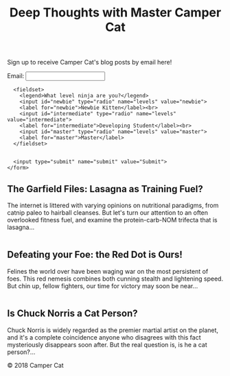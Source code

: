 <body>
  <header>
    <h1>Deep Thoughts with Master Camper Cat</h1>
  </header>
  <section>
    <form>
      <p>Sign up to receive Camper Cat's blog posts by email here!</p>
      <label for="email">Email:</label>
      <input type="text" id="email" name="email">
      
   
      <fieldset>
        <legend>What level ninja are you?</legend>
        <input id="newbie" type="radio" name="levels" value="newbie">
        <label for="newbie">Newbie Kitten</label><br>
        <input id="intermediate" type="radio" name="levels" value="intermediate">
        <label for="intermediate">Developing Student</label><br>
        <input id="master" type="radio" name="levels" value="master">
        <label for="master">Master</label>
      </fieldset>
      
      
      <input type="submit" name="submit" value="Submit">
    </form>
  </section>
  <article>
    <h2>The Garfield Files: Lasagna as Training Fuel?</h2>
    <p>The internet is littered with varying opinions on nutritional paradigms, from catnip paleo to hairball cleanses. But let's turn our attention to an often overlooked fitness fuel, and examine the protein-carb-NOM trifecta that is lasagna...</p>
  </article>
  <img src="samuraiSwords.jpeg" alt="">
  <article>
    <h2>Defeating your Foe: the Red Dot is Ours!</h2>
    <p>Felines the world over have been waging war on the most persistent of foes. This red nemesis combines both cunning stealth and lightening speed. But chin up, fellow fighters, our time for victory may soon be near...</p>
  </article>
  <img src="samuraiSwords.jpeg" alt="">
  <article>
    <h2>Is Chuck Norris a Cat Person?</h2>
    <p>Chuck Norris is widely regarded as the premier martial artist on the planet, and it's a complete coincidence anyone who disagrees with this fact mysteriously disappears soon after. But the real question is, is he a cat person?...</p>
  </article>
  <footer>&copy; 2018 Camper Cat</footer>
</body>
